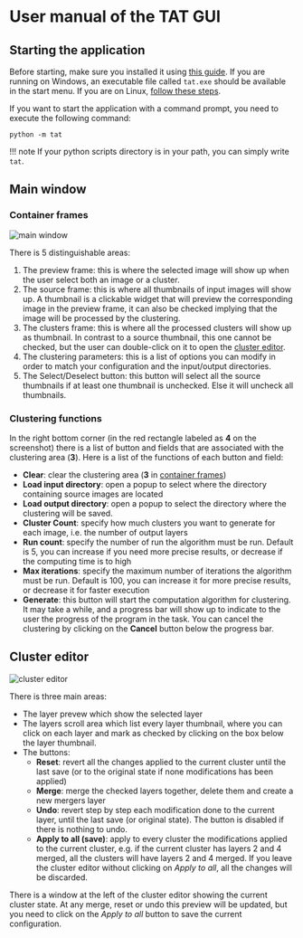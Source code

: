# User manual of the TAT GUI

## Starting the application

Before starting, make sure you installed it using [this guide](installation.md). If you are running on Windows, an executable file called `tat.exe` should be available in the start menu. If you are on Linux, [follow these steps](installation.md#linux).

If you want to start the application with a command prompt, you need to execute the following command:

```shell
python -m tat
```

!!! note
    If your python scripts directory is in your path, you can simply write `tat`.

## Main window

### Container frames

![main window](../img/main_window.png)

There is 5 distinguishable areas:

1. The preview frame: this is where the selected image will show up when the user select both an image or a cluster.
2. The source frame: this is where all thumbnails of input images will show up. A thumbnail is a clickable widget that will preview the corresponding image in the preview frame, it can also be checked implying that the image will be processed by the clustering.
3. The clusters frame: this is where all the processed clusters will show up as thumbnail. In contrast to a source thumbnail, this one cannot be checked, but the user can double-click on it to open the [cluster editor](#cluster-editor).
4. The clustering parameters: this is a list of options you can modify in order to match your configuration and the input/output directories.
5. The Select/Deselect button: this button will select all the source thumbnails if at least one thumbnail is unchecked. Else it will uncheck all thumbnails.

### Clustering functions

In the right bottom corner (in the red rectangle labeled as **4** on the screenshot) there is a list of button and fields that are associated with the clustering area (**3**). Here is a list of the functions of each button and field:

- **Clear**: clear the clustering area (**3** in [container frames](#container-frames))
- **Load input directory**: open a popup to select where the directory containing source images are located
- **Load output directory**: open a popup to select the directory where the clustering will be saved.
- **Cluster Count**: specify how much clusters you want to generate for each image, i.e. the number of output layers
- **Run count**: specify the number of run the algorithm must be run. Default is 5, you can increase if you need more precise results, or decrease if the computing time is to high
- **Max iterations**: specify the maximum number of iterations the algorithm must be run. Default is 100, you can increase it for more precise results, or decrease it for faster execution
- **Generate**: this button will start the computation algorithm for clustering. It may take a while, and a progress bar will show up to indicate to the user the progress of the program in the task. You can cancel the clustering by clicking on the **Cancel** button below the progress bar.

## Cluster editor

![cluster editor](../img/cluster_editor.png)

There is three main areas:

- The layer prevew which show the selected layer
- The layers scroll area which list every layer thumbnail, where you can click on each layer and mark as checked by clicking on the box below the layer thumbnail.
- The buttons:
    - **Reset**: revert all the changes applied to the current cluster until the last save (or to the original state if none modifications has been applied)
    - **Merge**: merge the checked layers together, delete them and create a new mergers layer
    - **Undo**: revert step by step each modification done to the current layer, until the last save (or original state). The button is disabled if there is nothing to undo.
    - **Apply to all (save)**: apply to every cluster the modifications applied to the current cluster, e.g. if the current cluster has layers 2 and 4 merged, all the clusters will have layers 2 and 4 merged. If you leave the cluster editor without clicking on _Apply to all_, all the changes will be discarded.

There is a window at the left of the cluster editor showing the current cluster state. At any merge, reset or undo this preview will be updated, but you need to click on the _Apply to all_ button to save the current configuration.
